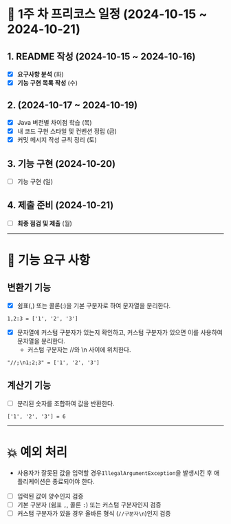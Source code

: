 # 📅 1주 차 프리코스 일정 (2024-10-15 ~ 2024-10-21)

## 1. README 작성 (2024-10-15 ~ 2024-10-16)

- [x] **요구사항 분석** (화)
- [x] **기능 구현 목록 작성** (수)

## 2.  (2024-10-17 ~ 2024-10-19)

- [x] Java 버전별 차이점 학습 (목)
- [x] 내 코드 구현 스타일 및 컨벤션 정립 (금)
- [x] 커밋 메시지 작성 규칙 정리 (토)

## 3. 기능 구현 (2024-10-20)

- [ ] 기능 구현 (일)

## 4. 제출 준비 (2024-10-21)

- [ ] **최종 점검 및 제출** (월)

---

# 🚀 기능 요구 사항

## 변환기 기능

- [x] 쉼표(,) 또는 콜론(:)을 기본 구분자로 하여 문자열을 분리한다.

```text
1,2:3 = ['1', '2', '3']
```

- [x] 문자열에 커스텀 구분자가 있는지 확인하고, 커스텀 구분자가 있으면 이를 사용하여 문자열을 분리한다.
  - 커스텀 구분자는 //와 \n 사이에 위치한다.

```text
"//;\n1;2;3" = ['1', '2', '3']
```


## 계산기 기능

- [ ] 분리된 숫자를 조합하여 값을 반환한다.

```text
['1', '2', '3'] = 6
```

---

# 💥 예외 처리

- 사용자가 잘못된 값을 입력할 경우`IllegalArgumentException`을 발생시킨 후 애플리케이션은 종료되어야 한다.

- [ ] 입력된 값이 양수인지 검증
- [ ] 기본 구분자 (쉼표 `,`, 콜론 `:`) 또는 커스텀 구분자인지 검증
- [ ] 커스텀 구분자가 있을 경우 올바른 형식 (`//구분자\n`)인지 검증
